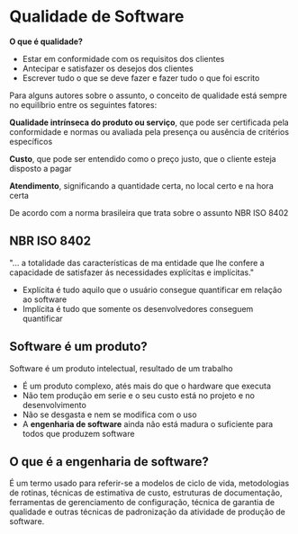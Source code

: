 # Qualidade de Software

**O que é qualidade?**

- Estar em conformidade com os requisitos  dos clientes
- Antecipar e satisfazer os desejos dos clientes
- Escrever tudo o que se deve fazer e fazer tudo o que foi escrito

Para alguns autores sobre o assunto, o conceito de qualidade está sempre no equilíbrio entre os seguintes fatores:

**Qualidade intrínseca do produto ou serviço**, que pode ser certificada pela conformidade e normas ou avaliada pela presença ou ausência de critérios específicos

**Custo**, que pode ser entendido como o preço justo, que o cliente esteja disposto a pagar

**Atendimento**, significando a quantidade certa, no local certo e na hora certa

De acordo com a norma brasileira que trata sobre o assunto NBR ISO 8402

## NBR ISO 8402

"... a totalidade das características de ma entidade que lhe confere a capacidade de satisfazer ás necessidades explícitas e implícitas."

- Explícita é tudo aquilo que o usuário consegue quantificar em relação ao software
- Implícita é tudo que somente os desenvolvedores conseguem quantificar

## Software é um produto?

Software é um produto intelectual, resultado de um trabalho

- É um produto complexo, atés mais do que o hardware que executa
- Não tem produção em serie e o seu custo está no projeto e no desenvolvimento
- Não se desgasta e nem se modifica com o uso
- A **engenharia de software** ainda não está madura o suficiente para todos que produzem software

## O que é a engenharia de software?

É um termo usado para referir-se a modelos de ciclo de vida, metodologias de rotinas, técnicas de estimativa de custo, estruturas de documentação, ferramentas de gerenciamento de configuração, técnica de garantia de qualidade e outras técnicas de padronização da atividade de produção de software.